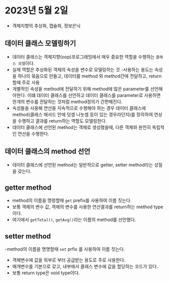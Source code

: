 # 2023년 5월 2일
- 객체지향의 추상화, 캡슐화, 정보은닉
## 데이터 클래스 모델링하기
- 데이터 클래스는 객체지향(oop)프로그래밍에서 매우 중요한 역할을 수행하는 `클래스 모델`이다.
- 실제 역할은 추상화된 객체의 속성을 변수로 모델링하는 것
-사용하는 용도는 속성을 하나의 묶음으로 만들고, 데이터를 method 와 method간에 전달하고, return 할때 주로 사용
- 개별적인 속성을 method에 전달하기 위해 method에 많은 parameter를 선언해야한다. 이떄
데이터 클래스를 선언하고 데이터 클래스를 parameter로 사용하면 한개의 변수를 전달하는 것처럼
method정의가 간편해진다.
- 속성들을 사용해 연산을 지속적으로 수행해야 하는 경우 데이터 클래스에 method(클래스 매서드 안에 덧셈 나눗셈 등이 있는 경우라던지)를 정의하여 연상을 수행하고 결과를 return하는 역할도 모델링한다.
- 데이터 클래스에 선언된 method는 객체로 생성했을때, 다른 객체와 완전히 독립적인 연산을 수행한다.

## 데이터 클래스의 method 선언
- 데이터 클래스에 선언된 method는 일반적으로 getter, setter method라는 성질을 갖는다.

## getter method
- method의 이름을 명령할때 `get` prefix를 사용하여 이름 짓는다.
- 보통 객체의 변수 값, 객체의 변수를 사용한 연산결과를 return하는 method type 이다. 
- 여기에서 `getTotal()`, `getAvg()`라는 이름의 method를 선언했다. 

## setter method
-method의 이름을 명명할때 `set` prfix 를 사용하여 
이름 짓는다.
- 객체변수에 값을 외부로 부터 공급받는 용도로 주로 사용한다.
- 매개변수를 기본으로 갖고, 내부에서 클래스 변수에 값을 할당하는 코드가 있다.
- 보통 return type은 void type이다.